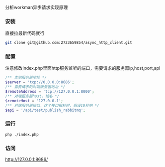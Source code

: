 分析workman异步请求实现原理
### 安装
 直接拉最新代码就行
 ```bash 
 git clone git@github.com:2723659854/async_http_client.git
 ```
### 配置

注意修改index.php里面http服务监听的端口，需要请求的服务器ip,host,port,api

```php
/** 本地服务器地址 */
$server = 'tcp://0.0.0.0:8686';
/** 需要请求的对端服务器地址 */
$remoteAddress = 'tcp://127.0.0.1:8000';
/** 对端服务器host，域名 */
$remoteHost = '127.0.0.1';
/** 对端服务器接口，这个接口很耗时，假设10秒吧 */
$api = '/api/test/publish_rabbitmq';
```
### 运行
```bash 
php ./index.php
```
### 访问
http://127.0.0.1:8686/

